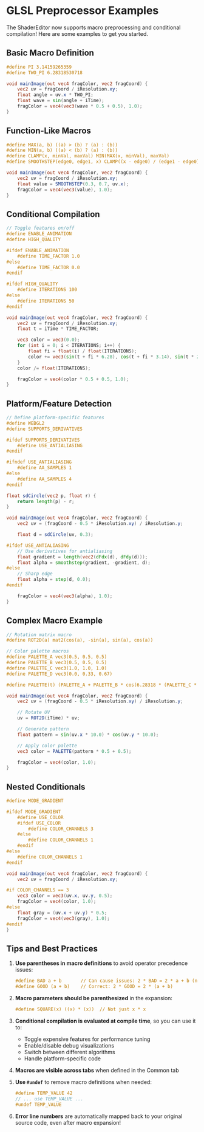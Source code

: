 # GLSL Preprocessor Examples

The ShaderEditor now supports macro preprocessing and conditional compilation! Here are some examples to get you started.

## Basic Macro Definition

```glsl
#define PI 3.14159265359
#define TWO_PI 6.28318530718

void mainImage(out vec4 fragColor, vec2 fragCoord) {
    vec2 uv = fragCoord / iResolution.xy;
    float angle = uv.x * TWO_PI;
    float wave = sin(angle + iTime);
    fragColor = vec4(vec3(wave * 0.5 + 0.5), 1.0);
}
```

## Function-Like Macros

```glsl
#define MAX(a, b) ((a) > (b) ? (a) : (b))
#define MIN(a, b) ((a) < (b) ? (a) : (b))
#define CLAMP(x, minVal, maxVal) MIN(MAX(x, minVal), maxVal)
#define SMOOTHSTEP(edge0, edge1, x) CLAMP((x - edge0) / (edge1 - edge0), 0.0, 1.0)

void mainImage(out vec4 fragColor, vec2 fragCoord) {
    vec2 uv = fragCoord / iResolution.xy;
    float value = SMOOTHSTEP(0.3, 0.7, uv.x);
    fragColor = vec4(vec3(value), 1.0);
}
```

## Conditional Compilation

```glsl
// Toggle features on/off
#define ENABLE_ANIMATION
#define HIGH_QUALITY

#ifdef ENABLE_ANIMATION
    #define TIME_FACTOR 1.0
#else
    #define TIME_FACTOR 0.0
#endif

#ifdef HIGH_QUALITY
    #define ITERATIONS 100
#else
    #define ITERATIONS 50
#endif

void mainImage(out vec4 fragColor, vec2 fragCoord) {
    vec2 uv = fragCoord / iResolution.xy;
    float t = iTime * TIME_FACTOR;

    vec3 color = vec3(0.0);
    for (int i = 0; i < ITERATIONS; i++) {
        float fi = float(i) / float(ITERATIONS);
        color += vec3(sin(t + fi * 6.28), cos(t + fi * 3.14), sin(t * 2.0 + fi));
    }
    color /= float(ITERATIONS);

    fragColor = vec4(color * 0.5 + 0.5, 1.0);
}
```

## Platform/Feature Detection

```glsl
// Define platform-specific features
#define WEBGL2
#define SUPPORTS_DERIVATIVES

#ifdef SUPPORTS_DERIVATIVES
    #define USE_ANTIALIASING
#endif

#ifndef USE_ANTIALIASING
    #define AA_SAMPLES 1
#else
    #define AA_SAMPLES 4
#endif

float sdCircle(vec2 p, float r) {
    return length(p) - r;
}

void mainImage(out vec4 fragColor, vec2 fragCoord) {
    vec2 uv = (fragCoord - 0.5 * iResolution.xy) / iResolution.y;

    float d = sdCircle(uv, 0.3);

#ifdef USE_ANTIALIASING
    // Use derivatives for antialiasing
    float gradient = length(vec2(dFdx(d), dFdy(d)));
    float alpha = smoothstep(gradient, -gradient, d);
#else
    // Sharp edge
    float alpha = step(d, 0.0);
#endif

    fragColor = vec4(vec3(alpha), 1.0);
}
```

## Complex Macro Example

```glsl
// Rotation matrix macro
#define ROT2D(a) mat2(cos(a), -sin(a), sin(a), cos(a))

// Color palette macros
#define PALETTE_A vec3(0.5, 0.5, 0.5)
#define PALETTE_B vec3(0.5, 0.5, 0.5)
#define PALETTE_C vec3(1.0, 1.0, 1.0)
#define PALETTE_D vec3(0.0, 0.33, 0.67)

#define PALETTE(t) (PALETTE_A + PALETTE_B * cos(6.28318 * (PALETTE_C * t + PALETTE_D)))

void mainImage(out vec4 fragColor, vec2 fragCoord) {
    vec2 uv = (fragCoord - 0.5 * iResolution.xy) / iResolution.y;

    // Rotate UV
    uv = ROT2D(iTime) * uv;

    // Generate pattern
    float pattern = sin(uv.x * 10.0) * cos(uv.y * 10.0);

    // Apply color palette
    vec3 color = PALETTE(pattern * 0.5 + 0.5);

    fragColor = vec4(color, 1.0);
}
```

## Nested Conditionals

```glsl
#define MODE_GRADIENT

#ifdef MODE_GRADIENT
    #define USE_COLOR
    #ifdef USE_COLOR
        #define COLOR_CHANNELS 3
    #else
        #define COLOR_CHANNELS 1
    #endif
#else
    #define COLOR_CHANNELS 1
#endif

void mainImage(out vec4 fragColor, vec2 fragCoord) {
    vec2 uv = fragCoord / iResolution.xy;

#if COLOR_CHANNELS == 3
    vec3 color = vec3(uv.x, uv.y, 0.5);
    fragColor = vec4(color, 1.0);
#else
    float gray = (uv.x + uv.y) * 0.5;
    fragColor = vec4(vec3(gray), 1.0);
#endif
}
```

## Tips and Best Practices

1. **Use parentheses in macro definitions** to avoid operator precedence issues:
   ```glsl
   #define BAD a + b       // Can cause issues: 2 * BAD = 2 * a + b (not 2 * (a + b))
   #define GOOD (a + b)    // Correct: 2 * GOOD = 2 * (a + b)
   ```

2. **Macro parameters should be parenthesized** in the expansion:
   ```glsl
   #define SQUARE(x) ((x) * (x))  // Not just x * x
   ```

3. **Conditional compilation is evaluated at compile time**, so you can use it to:
   - Toggle expensive features for performance tuning
   - Enable/disable debug visualizations
   - Switch between different algorithms
   - Handle platform-specific code

4. **Macros are visible across tabs** when defined in the Common tab

5. **Use `#undef`** to remove macro definitions when needed:
   ```glsl
   #define TEMP_VALUE 42
   // ... use TEMP_VALUE ...
   #undef TEMP_VALUE
   ```

6. **Error line numbers** are automatically mapped back to your original source code, even after macro expansion!
